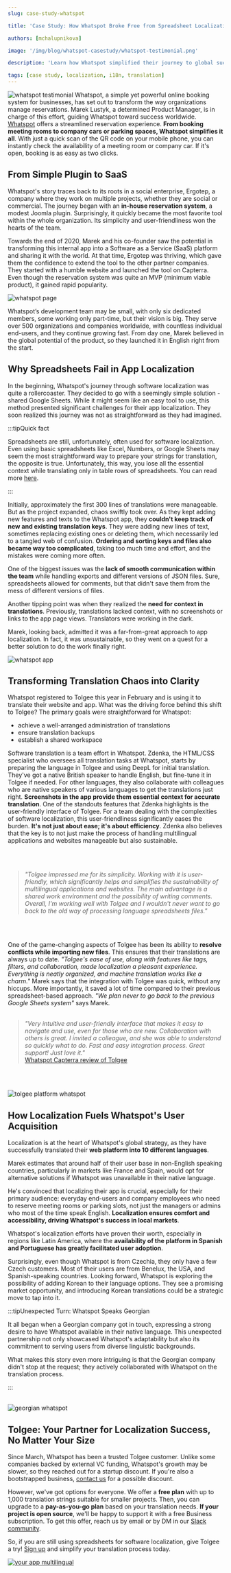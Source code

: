 ```yaml
---
slug: case-study-whatspot

title: 'Case Study: How Whatspot Broke Free from Spreadsheet Localization'

authors: [mchalupnikova]

image: '/img/blog/whatspot-casestudy/whatspot-testimonial.png'

description: 'Learn how Whatspot simplified their journey to global success with their app localization. Seamless software localization made easy with Tolgee.'

tags: [case study, localization, i18n, translation]
---
```


![whatspot testimonial](/img/blog/whatspot-casestudy/whatspot-testimonial.png)
Whatspot, a simple yet powerful online booking system for businesses, has set out to transform the way organizations manage reservations.
Marek Lustyk, a determined Product Manager, is in charge of this effort, guiding Whatspot toward success worldwide.
[Whatspot](https://www.whatspot.app) offers a streamlined reservation experience. **From booking meeting rooms to company cars or parking
spaces, Whatspot simplifies it all**. With just a quick scan of the QR code on your mobile phone, you can instantly check the availability
of a meeting room or company car. If it's open, booking is as easy as two clicks.

<!--truncate-->

## From Simple Plugin to SaaS

Whatspot's story traces back to its roots in a social enterprise, Ergotep, a company where they work on multiple projects, whether they
are social or commercial. The journey began with an **in-house reservation system**, a modest Joomla plugin. Surprisingly, it quickly became
the most favorite tool within the whole organization. Its simplicity and user-friendliness won the hearts of the team.

Towards the end of 2020, Marek and his co-founder saw the potential in transforming this internal app into a Software as a Service (SaaS)
platform and sharing it with the world. At that time, Ergotep was thriving, which gave them the confidence to extend the tool to the other
partner companies. They started with a humble website and launched the tool on Capterra. Even though the reservation system was quite an
MVP (minimum viable product), it gained rapid popularity.

![whatspot page](/img/blog/whatspot-casestudy/whatspot-page.png)

Whatspot’s development team may be small, with only six dedicated members, some working only part-time, but their vision is big.
They serve over 500 organizations and companies worldwide, with countless individual end-users, and they continue growing fast.
From day one, Marek believed in the global potential of the product, so they launched it in English right from the start.

## Why Spreadsheets Fail in App Localization

In the beginning, Whatspot's journey through software localization was quite a rollercoaster. They decided to go with a seemingly
simple solution - shared Google Sheets. While it might seem like an easy tool to use, this method presented significant challenges
for their app localization. They soon realized this journey was not as straightforward as they had imagined.

:::tipQuick fact

Spreadsheets are still, unfortunately, often used for software localization. Even using basic spreadsheets like Excel, Numbers, or
Google Sheets may seem the most straightforward way to prepare your strings for translation, the opposite is true. Unfortunately,
this way, you lose all the essential context while translating only in table rows of spreadsheets. You can read
more [here](https://tolgee.io/blog/context-gamechanger-localization).

:::

Initially, approximately the first 300 lines of translations were manageable. But as the project expanded, chaos swiftly took over. As
they kept adding new features and texts to the Whatspot app, they **couldn't keep track of new and existing translation keys**. They
were adding new lines of text, sometimes replacing existing ones or deleting them, which necessarily led to a tangled web of
confusion. **Ordering and sorting keys and files also became way too complicated**, taking too much time and effort, and the mistakes
were coming more often.

One of the biggest issues was the **lack of smooth communication within the team** while handling exports and different versions of
JSON files. Sure, spreadsheets allowed for comments, but that didn't save them from the mess of different versions of files.

Another tipping point was when they realized the **need for context in translations**. Previously, translations lacked context, with
no screenshots or links to the app page views. Translators were working in the dark.

Marek, looking back, admitted it was a far-from-great approach to app localization. In fact, it was unsustainable, so they went
on a quest for a better solution to do the work finally right.

![whatspot app](/img/blog/whatspot-casestudy/whatspot-app.png)

## Transforming Translation Chaos into Clarity

Whatspot registered to Tolgee this year in February and is using it to translate their website and app. What was the driving force
behind this shift to Tolgee? The primary goals were straightforward for Whatspot:

- achieve a well-arranged administration of translations
- ensure translation backups
- establish a shared workspace

Software translation is a team effort in Whatspot. Zdenka, the HTML/CSS specialist who oversees all translation tasks at Whatspot,
starts by preparing the language in Tolgee and using DeepL for initial translation. They've got a native British speaker to handle
English, but fine-tune it in Tolgee if needed. For other languages, they also collaborate with colleagues who are native speakers
of various languages to get the translations just right. **Screenshots in the app provide them essential context for accurate
translation**. One of the standouts features that Zdenka highlights is the user-friendly interface of Tolgee. For a team dealing with
the complexities of software localization, this user-friendliness significantly eases the burden. **It's not just about ease; it's
about efficiency**. Zdenka also believes that the key is to not just make the process of handling multilingual applications and
websites manageable but also sustainable.

<br></br>

> _"Tolgee impressed me for its simplicity. Working with it is user-friendly, which significantly helps and simplifies the
> sustainability of multilingual applications and websites. The main advantage is a shared work environment and the possibility
> of writing comments. Overall, I'm working well with Tolgee and I wouldn't never want to go back to the old way of processing
> language spreadsheets files."_

<br></br>

One of the game-changing aspects of Tolgee has been its ability to **resolve conflicts while importing new files**. This ensures
that their translations are always up to date. _"Tolgee's ease of use, along with features like tags, filters, and collaboration,
made localization a pleasant experience. Everything is neatly organized, and machine translation works like a charm."_
Marek says that the integration with Tolgee was quick, without any hiccups. More importantly, it saved a lot of time compared
to their previous spreadsheet-based approach. _"We plan never to go back to the previous Google Sheets system"_ says Marek.
<br></br>

> _"Very intuitive and user-friendly interface that makes it easy to navigate and use, even for those who are new. Collaboration
> with others is great. I invited a colleague, and she was able to understand so quickly what to do. Fast and easy integration
> process. Great support! Just love it."_  
> [Whatspot Capterra review of Tolgee](https://www.capterra.com/p/10002120/Tolgee/reviews/4637915/)

<br></br>

![tolgee platform whatspot](/img/blog/whatspot-casestudy/tolgee-platform-whatspot.png)

## How Localization Fuels Whatspot's User Acquisition

Localization is at the heart of Whatspot's global strategy, as they have successfully translated their **web platform into 10
different languages**.

Marek estimates that around half of their user base in non-English speaking countries, particularly in markets like France
and Spain, would opt for alternative solutions if Whatspot was unavailable in their native language.

He's convinced that localizing their app is crucial, especially for their primary audience: everyday end-users and company
employees who need to reserve meeting rooms or parking slots, not just the managers or admins who most of the time speak
English. **Localization ensures comfort and accessibility, driving Whatspot's success in local markets**.

Whatspot's localization efforts have proven their worth, especially in regions like Latin America, where the **availability
of the platform in Spanish and Portuguese has greatly facilitated user adoption**.

Surprisingly, even though Whatspot is from Czechia, they only have a few Czech customers. Most of their users are from
Benelux, the USA, and Spanish-speaking countries. Looking forward, Whatspot is exploring the possibility of adding Korean
to their language options. They see a promising market opportunity, and introducing Korean translations could be a
strategic move to tap into it.

:::tipUnexpected Turn: Whatspot Speaks Georgian

It all began when a Georgian company got in touch, expressing a strong desire to have Whatspot available in their native language.
This unexpected partnership not only showcased Whatspot's adaptability but also its commitment to serving users from diverse
linguistic backgrounds.

What makes this story even more intriguing is that the Georgian company didn't stop at the request; they actively collaborated
with Whatspot on the translation process.

:::
<br></br>

![georgian whatspot](/img/blog/whatspot-casestudy/whatspot-georgian.png)

## Tolgee: Your Partner for Localization Success, No Matter Your Size

Since March, Whatspot has been a trusted Tolgee customer. Unlike some companies backed by external VC funding, Whatspot's
growth may be slower, so they reached out for a startup discount. If you're also a bootstrapped business,
[contact us](mailto:info@tolgee.io) for a possible discount.

However, we've got options for everyone. We offer a **free plan** with up to 1,000 translation strings suitable for
smaller projects. Then, you can upgrade to a **pay-as-you-go plan** based on your translation needs. **If your project is open
source**, we'll be happy to support it with a free Business subscription. To get this offer, reach us by email or by DM
in our [Slack community](https://join.slack.com/t/tolgeecommunity/shared_invite/zt-16l0sf7ae-6fmAl2Fb9wqFCV0uzSa7bw).

So, if you are still using spreadsheets for software localization, give Tolgee a try! [Sign up](https://app.tolgee.io/sign_up)
and simplify your translation process today.

[![your app multilingual](/img/blog/whatspot-casestudy/banner-multilingual.png)](https://app.tolgee.io/sign_up)
